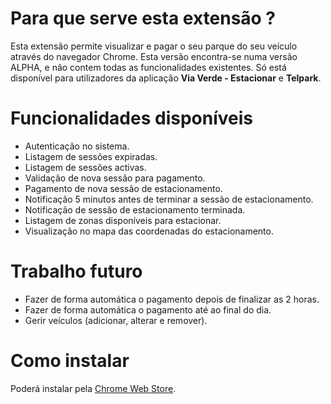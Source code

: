 # Para que serve esta extensão ?

Esta extensão permite visualizar e pagar o seu parque do seu veículo através do navegador Chrome. Esta versão encontra-se numa versão ALPHA, e não contem todas as funcionalidades existentes. 
Só está disponível para utilizadores da aplicação **Via Verde - Estacionar** e **Telpark**.

# Funcionalidades disponíveis

* Autenticação no sistema.
* Listagem de sessões expiradas.
* Listagem de sessões activas.
* Validação de nova sessão para pagamento.
* Pagamento de nova sessão de estacionamento.
* Notificação 5 minutos antes de terminar a sessão de estacionamento.
* Notificação de sessão de estacionamento terminada.
* Listagem de zonas disponíveis para estacionar.
* Visualização no mapa das coordenadas do estacionamento.

# Trabalho futuro

* Fazer de forma automática o pagamento depois de finalizar as 2 horas.
* Fazer de forma automática o pagamento até ao final do dia.
* Gerir veículos (adicionar, alterar e remover).

# Como instalar

Poderá instalar pela [Chrome Web Store](https://chrome.google.com/webstore/detail/estacionar-portugal/lmipepdikmcoglemgdookkpiiabjkllh).